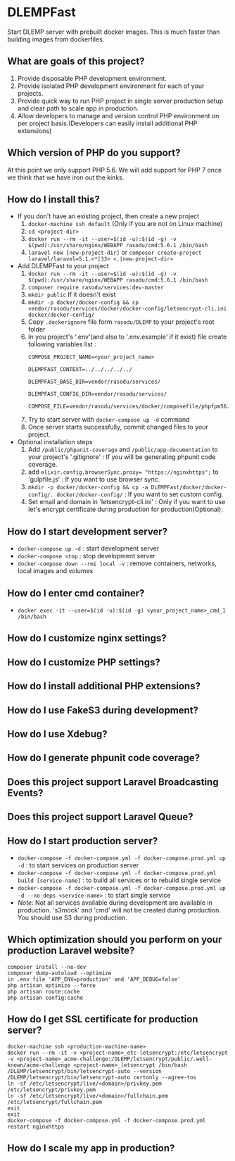 # DLEMPFast
Start DLEMP server with prebuilt docker images. This is much faster than building images from dockerfiles.

## What are goals of this project?
1. Provide disposable PHP development environment.
2. Provide isolated PHP development environment for each of your projects.
3. Provide quick way to run PHP project in single server production setup and clear path to scale app in production.
4. Allow developers to manage and version control PHP environment on per project basis.(Developers can easily install additional PHP extensions)

## Which version of PHP do you support?
At this point we only support PHP 5.6. We will add support for PHP 7 once we think that we have iron out the kinks.

## How do I install this?
- If you don't have an existing project, then create a new project
    1. ```docker-machine ssh default``` (Only if you are not on Linux machine)
    2. ```cd <project-dir>```
    3. ```docker run --rm -it --user=$(id -u):$(id -g) -v $(pwd):/usr/share/nginx/WEBAPP rasodu/cmd:5.6.1 /bin/bash```
    4. ```laravel new [new-project-dir]``` or ```composer create-project laravel/laravel=5.1.<*|33> <.|new-project-dir>```
- Add DLEMPFast to your project
    1. ```docker run --rm -it --user=$(id -u):$(id -g) -v $(pwd):/usr/share/nginx/WEBAPP rasodu/cmd:5.6.1 /bin/bash```
    1. ```composer require rasodu/services:dev-master```
    3. ```mkdir public``` If it doesn't exist
    4. ```mkdir -p docker/docker-config && cp vendor/rasodu/services/docker/docker-config/letsencrypt-cli.ini docker/docker-config/```
    1. Copy ```.dockerignore``` file form ```rasodu/DLEMP``` to your project's root folder
    5. In you project's '.env'(and also to '.env.example' if it exist) file create following variables list :
        ```
        COMPOSE_PROJECT_NAME=<your_project_name>

        DLEMPFAST_CONTEXT=../../../../../

        DLEMPFAST_BASE_DIR=vendor/rasodu/services/

        DLEMPFAST_CONFIG_DIR=vendor/rasodu/services/

        COMPOSE_FILE=vendor/rasodu/services/docker/composefile/phpfpm56.yml;vendor/rasodu/services/docker/composefile/phpfpm56.override.yml;vendor/rasodu/services/docker/composefile/nginx.yml
        ```
    6. Try to start server with ```docker-compose up -d``` command
    7. Once server starts successfully, commit changed files to your project.
- Optional installation steps
    1. Add ```/public/phpunit-coverage``` and ```/public/app-documentation``` to your project's '.gitignore' : If you will be generating phpunit code coverage.
    2. add ```elixir.config.browserSync.proxy= "https://nginxhttps";``` to 'gulpfile.js' : If you want to use browser sync.
    3. ```mkdir -p docker/docker-config && cp -a DLEMPFast/docker/docker-config/. docker/docker-config/``` : If you want to set custom config.
    4. Set email and domain in 'letsencrypt-cli.ini' : Only if you want to use let's encrypt certificate during production for production(Optional):


## How do I start development server?
- ```docker-compose up -d``` : start development server
- ```docker-compose stop``` : stop development server
- ```docker-compose down --rmi local -v``` : remove containers, networks, local images and volumes

## How do I enter cmd container?
- ```docker exec -it --user=$(id -u):$(id -g) <your_project_name>_cmd_1 /bin/bash```

## How do I customize nginx settings?

## How do I customize PHP settings?

## How do I install additional PHP extensions?

## How do I use FakeS3 during development?

## How do I use Xdebug?

## How do I generate phpunit code coverage?

## Does this project support Laravel Broadcasting Events?

## Does this project support Laravel Queue?

## How do I start production server?
- ```docker-compose -f docker-compose.yml -f docker-compose.prod.yml up -d``` : to start services on production server
- ```docker-compose -f docker-compose.yml -f docker-compose.prod.yml build [service-name]``` : to build all services or to rebuild single service
- ```docker-compose -f docker-compose.yml -f docker-compose.prod.yml up -d --no-deps <service-name>``` : to start single service
- *Note*: Not all services available during development are available in production. 's3mock' and 'cmd' will not be created during production. You should use S3 during production.

## Which optimization should you perform on your production Laravel website?
```
composer install --no-dev
composer dump-autoload --optimize
in .env file 'APP_ENV=production' and 'APP_DEBUG=false'
php artisan optimize --force
php artisan route:cache
php artisan config:cache
```

## How do I get SSL certificate for production server?
```
docker-machine ssh <production-machine-name>
docker run --rm -it -v <project-name>_etc-letsencrypt:/etc/letsencrypt -v <project-name>_acme-challenge:/DLEMP/letsencrypt/public/.well-known/acme-challenge <project-name>_letsencrypt /bin/bash
/DLEMP/letsencrypt/bin/letsencrypt-auto --version
/DLEMP/letsencrypt/bin/letsencrypt-auto certonly --agree-tos
ln -sf /etc/letsencrypt/live/<domain>/privkey.pem /etc/letsencrypt/privkey.pem
ln -sf /etc/letsencrypt/live/<domain>/fullchain.pem /etc/letsencrypt/fullchain.pem
exit
exit
docker-compose -f docker-compose.yml -f docker-compose.prod.yml restart nginxhttps
```

## How do I scale my app in production?
